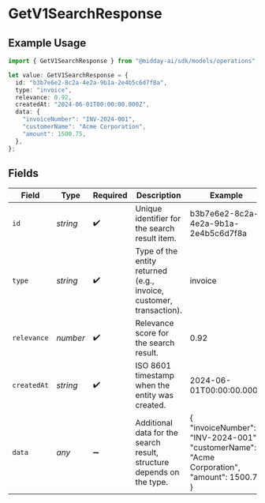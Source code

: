 # GetV1SearchResponse

## Example Usage

```typescript
import { GetV1SearchResponse } from "@midday-ai/sdk/models/operations";

let value: GetV1SearchResponse = {
  id: "b3b7e6e2-8c2a-4e2a-9b1a-2e4b5c6d7f8a",
  type: "invoice",
  relevance: 0.92,
  createdAt: "2024-06-01T00:00:00.000Z",
  data: {
    "invoiceNumber": "INV-2024-001",
    "customerName": "Acme Corporation",
    "amount": 1500.75,
  },
};
```

## Fields

| Field                                                                                      | Type                                                                                       | Required                                                                                   | Description                                                                                | Example                                                                                    |
| ------------------------------------------------------------------------------------------ | ------------------------------------------------------------------------------------------ | ------------------------------------------------------------------------------------------ | ------------------------------------------------------------------------------------------ | ------------------------------------------------------------------------------------------ |
| `id`                                                                                       | *string*                                                                                   | :heavy_check_mark:                                                                         | Unique identifier for the search result item.                                              | b3b7e6e2-8c2a-4e2a-9b1a-2e4b5c6d7f8a                                                       |
| `type`                                                                                     | *string*                                                                                   | :heavy_check_mark:                                                                         | Type of the entity returned (e.g., invoice, customer, transaction).                        | invoice                                                                                    |
| `relevance`                                                                                | *number*                                                                                   | :heavy_check_mark:                                                                         | Relevance score for the search result.                                                     | 0.92                                                                                       |
| `createdAt`                                                                                | *string*                                                                                   | :heavy_check_mark:                                                                         | ISO 8601 timestamp when the entity was created.                                            | 2024-06-01T00:00:00.000Z                                                                   |
| `data`                                                                                     | *any*                                                                                      | :heavy_minus_sign:                                                                         | Additional data for the search result, structure depends on the type.                      | {<br/>"invoiceNumber": "INV-2024-001",<br/>"customerName": "Acme Corporation",<br/>"amount": 1500.75<br/>} |